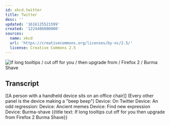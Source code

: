 ```yaml
---
id: xkcd.twitter
title: Twitter
desc: ''
updated: '1616125521599'
created: '1224486000000'
sources:
  name: xkcd
  url: 'https://creativecommons.org/licenses/by-nc/2.5/'
  license: Creative Commons 2.5
---
```

![If long tooltips / cut off for you / then upgrade from / Firefox 2 / Burma Shave](https://imgs.xkcd.com/comics/twitter.png)

## Transcript
[[A person with a handheld device sits on an office chair]]
(Every other panel is the device making a "beep beep")
Device: On Twitter
Device: An odd regression:
Device: Ancient memes
Device: Find new expression
Device: Burma-shave
{{title text: If long tooltips 
 cut off for you 
 then upgrade from 
 Firefox 2 
 Burma Shave}}
